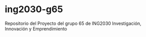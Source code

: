 # ing2030-g65
Repositorio del Proyecto del grupo 65 de ING2030 Investigación, Innovación y Emprendimiento

